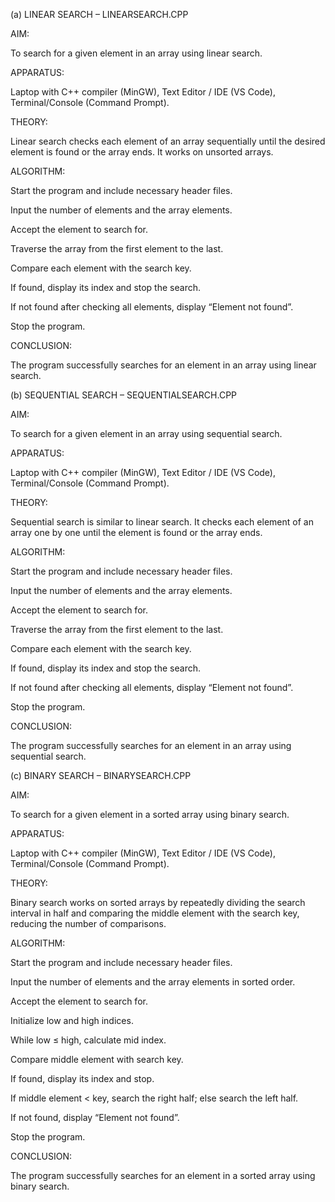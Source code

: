 (a) LINEAR SEARCH – LINEARSEARCH.CPP

AIM:

To search for a given element in an array using linear search.

APPARATUS:

Laptop with C++ compiler (MinGW), Text Editor / IDE (VS Code), Terminal/Console (Command Prompt).

THEORY:

Linear search checks each element of an array sequentially until the desired element is found or the array ends. It works on unsorted arrays.

ALGORITHM:

Start the program and include necessary header files.

Input the number of elements and the array elements.

Accept the element to search for.

Traverse the array from the first element to the last.

Compare each element with the search key.

If found, display its index and stop the search.

If not found after checking all elements, display “Element not found”.

Stop the program.

CONCLUSION:

The program successfully searches for an element in an array using linear search.

(b) SEQUENTIAL SEARCH – SEQUENTIALSEARCH.CPP

AIM:

To search for a given element in an array using sequential search.

APPARATUS:

Laptop with C++ compiler (MinGW), Text Editor / IDE (VS Code), Terminal/Console (Command Prompt).

THEORY:

Sequential search is similar to linear search. It checks each element of an array one by one until the element is found or the array ends.

ALGORITHM:

Start the program and include necessary header files.

Input the number of elements and the array elements.

Accept the element to search for.

Traverse the array from the first element to the last.

Compare each element with the search key.

If found, display its index and stop the search.

If not found after checking all elements, display “Element not found”.

Stop the program.

CONCLUSION:

The program successfully searches for an element in an array using sequential search.

(c) BINARY SEARCH – BINARYSEARCH.CPP

AIM:

To search for a given element in a sorted array using binary search.

APPARATUS:

Laptop with C++ compiler (MinGW), Text Editor / IDE (VS Code), Terminal/Console (Command Prompt).

THEORY:

Binary search works on sorted arrays by repeatedly dividing the search interval in half and comparing the middle element with the search key, reducing the number of comparisons.

ALGORITHM:

Start the program and include necessary header files.

Input the number of elements and the array elements in sorted order.

Accept the element to search for.

Initialize low and high indices.

While low ≤ high, calculate mid index.

Compare middle element with search key.

If found, display its index and stop.

If middle element < key, search the right half; else search the left half.

If not found, display “Element not found”.

Stop the program.

CONCLUSION:

The program successfully searches for an element in a sorted array using binary search.
